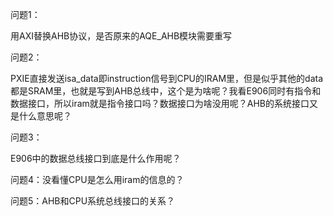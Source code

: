 问题1：

用AXI替换AHB协议，是否原来的AQE_AHB模块需要重写

问题2：

PXIE直接发送isa_data即instruction信号到CPU的IRAM里，但是似乎其他的data都是SRAM里，也就是写到AHB总线中，这个是为啥呢？我看E906同时有指令和数据接口，所以iram就是指令接口吗？数据接口为啥没用呢？AHB的系统接口又是什么意思呢？

问题3：

E906中的数据总线接口到底是什么作用呢？

问题4：没看懂CPU是怎么用iram的信息的？

问题5：AHB和CPU系统总线接口的关系？
